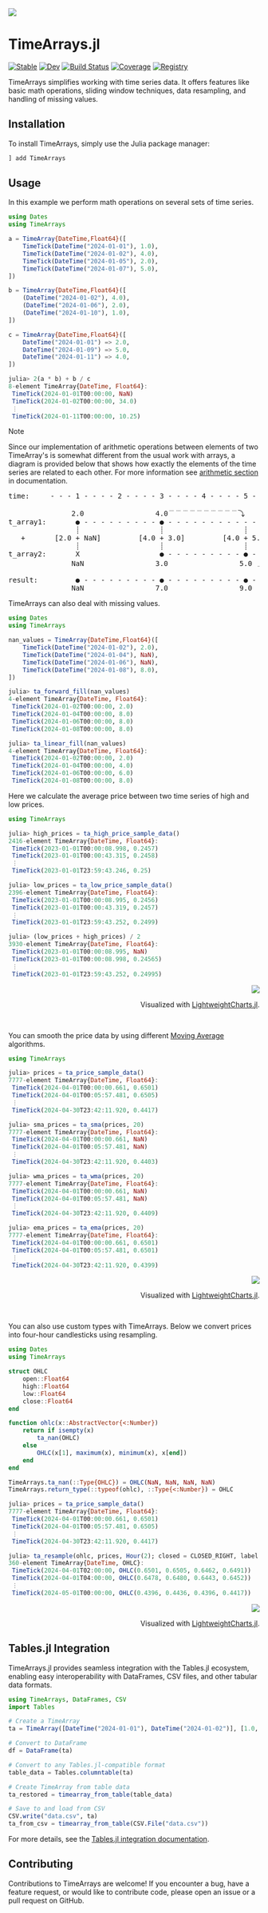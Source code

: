 <picture>
  <source media="(prefers-color-scheme: dark)" srcset=docs/src/assets/animation_dark.gif>
  <source media="(prefers-color-scheme: light)" srcset=docs/src/assets/animation_light.gif>
  <img src=docs/src/assets/animation_light.gif>
</picture>

# TimeArrays.jl

[![Stable](https://img.shields.io/badge/docs-stable-blue.svg)](https://bhftbootcamp.github.io/TimeArrays.jl/stable/)
[![Dev](https://img.shields.io/badge/docs-dev-blue.svg)](https://bhftbootcamp.github.io/TimeArrays.jl/dev/)
[![Build Status](https://github.com/bhftbootcamp/TimeArrays.jl/actions/workflows/CI.yml/badge.svg?branch=master)](https://github.com/bhftbootcamp/TimeArrays.jl/actions/workflows/CI.yml?query=branch%3Amaster)
[![Coverage](https://codecov.io/gh/bhftbootcamp/TimeArrays.jl/branch/master/graph/badge.svg)](https://codecov.io/gh/bhftbootcamp/TimeArrays.jl)
[![Registry](https://img.shields.io/badge/registry-General-4063d8)](https://github.com/JuliaRegistries/General)

TimeArrays simplifies working with time series data. It offers features like basic math operations, sliding window techniques, data resampling, and handling of missing values.

## Installation
To install TimeArrays, simply use the Julia package manager:

```julia
] add TimeArrays
```

## Usage

In this example we perform math operations on several sets of time series.

```julia
using Dates
using TimeArrays

a = TimeArray{DateTime,Float64}([
    TimeTick(DateTime("2024-01-01"), 1.0),
    TimeTick(DateTime("2024-01-02"), 4.0),
    TimeTick(DateTime("2024-01-05"), 2.0),
    TimeTick(DateTime("2024-01-07"), 5.0),
])

b = TimeArray{DateTime,Float64}([
    (DateTime("2024-01-02"), 4.0),
    (DateTime("2024-01-06"), 2.0),
    (DateTime("2024-01-10"), 1.0),
])

c = TimeArray{DateTime,Float64}([
    DateTime("2024-01-01") => 2.0,
    DateTime("2024-01-09") => 5.0,
    DateTime("2024-01-11") => 4.0,
])

julia> 2(a * b) + b / c
8-element TimeArray{DateTime, Float64}:
 TimeTick(2024-01-01T00:00:00, NaN)
 TimeTick(2024-01-02T00:00:00, 34.0)
 ⋮
 TimeTick(2024-01-11T00:00:00, 10.25)
```

> [!NOTE]
> Since our implementation of arithmetic operations between elements of two TimeArray's is somewhat different from the usual work with arrays, a diagram is provided below that shows how exactly the elements of the time series are related to each other. For more information see [arithmetic section](https://bhftbootcamp.github.io/TimeArrays.jl/stable/pages/arithmetic/) in documentation.

<pre>
time:     - - - 1 - - - - 2 - - - - 3 - - - - 4 - - - - 5 - - - - 6 - - - - 7 - - - >

               2.0                 4.0﹉﹉﹉﹉﹉﹉﹉﹉﹉﹉⤵                   6.0
t_array1:       ● - - - - - - - - - ● - - - - - - - - - - - - - - - - - - - ● - - - >
                ┊                   ┊                   ┊                   ┊
   +       [2.0 + NaN]         [4.0 + 3.0]         [4.0 + 5.0]         [6.0 + 5.0]
                ┊                   ┊                   ┊                   ┊
t_array2:       X                   ● - - - - - - - - - ● - - - - - - - - - - - - - >
               NaN                 3.0                 5.0 ﹍﹍﹍﹍﹍﹍﹍﹍﹍﹍⤴

result:         ● - - - - - - - - - ● - - - - - - - - - ● - - - - - - - - - ● - - - >
               NaN                 7.0                 9.0                11.0
</pre>


TimeArrays can also deal with missing values.

```julia
using Dates
using TimeArrays

nan_values = TimeArray{DateTime,Float64}([
    TimeTick(DateTime("2024-01-02"), 2.0),
    TimeTick(DateTime("2024-01-04"), NaN),
    TimeTick(DateTime("2024-01-06"), NaN),
    TimeTick(DateTime("2024-01-08"), 8.0),
])

julia> ta_forward_fill(nan_values)
4-element TimeArray{DateTime, Float64}:
 TimeTick(2024-01-02T00:00:00, 2.0)
 TimeTick(2024-01-04T00:00:00, 8.0)
 TimeTick(2024-01-06T00:00:00, 8.0)
 TimeTick(2024-01-08T00:00:00, 8.0)

julia> ta_linear_fill(nan_values)
4-element TimeArray{DateTime, Float64}:
 TimeTick(2024-01-02T00:00:00, 2.0)
 TimeTick(2024-01-04T00:00:00, 4.0)
 TimeTick(2024-01-06T00:00:00, 6.0)
 TimeTick(2024-01-08T00:00:00, 8.0)
```

Here we calculate the average price between two time series of high and low prices.

```julia
using TimeArrays

julia> high_prices = ta_high_price_sample_data()
2416-element TimeArray{DateTime, Float64}:
 TimeTick(2023-01-01T00:00:08.998, 0.2457)
 TimeTick(2023-01-01T00:00:43.315, 0.2458)
 ⋮
 TimeTick(2023-01-01T23:59:43.246, 0.25)

julia> low_prices = ta_low_price_sample_data()
2396-element TimeArray{DateTime, Float64}:
 TimeTick(2023-01-01T00:00:08.995, 0.2456)
 TimeTick(2023-01-01T00:00:43.319, 0.2457)
 ⋮
 TimeTick(2023-01-01T23:59:43.252, 0.2499)

julia> (low_prices + high_prices) / 2
3930-element TimeArray{DateTime, Float64}:
 TimeTick(2023-01-01T00:00:08.995, NaN)
 TimeTick(2023-01-01T00:00:08.998, 0.24565)
 ⋮
 TimeTick(2023-01-01T23:59:43.252, 0.24995)
```

<div align=right>
<img src=docs/src/assets/middle_price.png>

Visualized with [LightweightCharts.jl](https://github.com/bhftbootcamp/LightweightCharts.jl).
</div>

<br>

You can smooth the price data by using different [Moving Average](https://en.wikipedia.org/wiki/Moving_average) algorithms.

```julia
using TimeArrays

julia> prices = ta_price_sample_data()
7777-element TimeArray{DateTime, Float64}:
 TimeTick(2024-04-01T00:00:00.661, 0.6501)
 TimeTick(2024-04-01T00:05:57.481, 0.6505)
 ⋮
 TimeTick(2024-04-30T23:42:11.920, 0.4417)

julia> sma_prices = ta_sma(prices, 20)
7777-element TimeArray{DateTime, Float64}:
 TimeTick(2024-04-01T00:00:00.661, NaN)
 TimeTick(2024-04-01T00:05:57.481, NaN)
 ⋮
 TimeTick(2024-04-30T23:42:11.920, 0.4403)

julia> wma_prices = ta_wma(prices, 20)
7777-element TimeArray{DateTime, Float64}:
 TimeTick(2024-04-01T00:00:00.661, NaN)
 TimeTick(2024-04-01T00:05:57.481, NaN)
 ⋮
 TimeTick(2024-04-30T23:42:11.920, 0.4409)

julia> ema_prices = ta_ema(prices, 20)
7777-element TimeArray{DateTime, Float64}:
 TimeTick(2024-04-01T00:00:00.661, 0.6501)
 TimeTick(2024-04-01T00:05:57.481, 0.6501)
 ⋮
 TimeTick(2024-04-30T23:42:11.920, 0.4399)
```

<div align=right>
<img src=docs/src/assets/smoothed_prices.png>

Visualized with [LightweightCharts.jl](https://github.com/bhftbootcamp/LightweightCharts.jl).
</div>

<br>

You can also use custom types with TimeArrays. Below we convert prices into four-hour candlesticks using resampling.

```julia
using Dates
using TimeArrays

struct OHLC
    open::Float64
    high::Float64
    low::Float64
    close::Float64
end

function ohlc(x::AbstractVector{<:Number})
    return if isempty(x)
        ta_nan(OHLC)
    else
        OHLC(x[1], maximum(x), minimum(x), x[end])
    end
end

TimeArrays.ta_nan(::Type{OHLC}) = OHLC(NaN, NaN, NaN, NaN)
TimeArrays.return_type(::typeof(ohlc), ::Type{<:Number}) = OHLC

julia> prices = ta_price_sample_data()
7777-element TimeArray{DateTime, Float64}:
 TimeTick(2024-04-01T00:00:00.661, 0.6501)
 TimeTick(2024-04-01T00:05:57.481, 0.6505)
 ⋮
 TimeTick(2024-04-30T23:42:11.920, 0.4417)

julia> ta_resample(ohlc, prices, Hour(2); closed = CLOSED_RIGHT, label = LABEL_RIGHT)
360-element TimeArray{DateTime, OHLC}:
 TimeTick(2024-04-01T02:00:00, OHLC(0.6501, 0.6505, 0.6462, 0.6491))
 TimeTick(2024-04-01T04:00:00, OHLC(0.6478, 0.6480, 0.6443, 0.6452))
 ⋮
 TimeTick(2024-05-01T00:00:00, OHLC(0.4396, 0.4436, 0.4396, 0.4417))
```

<div align=right>
<img src=docs/src/assets/price_to_candles.png>

Visualized with [LightweightCharts.jl](https://github.com/bhftbootcamp/LightweightCharts.jl).
</div>

## Tables.jl Integration

TimeArrays.jl provides seamless integration with the Tables.jl ecosystem, enabling easy interoperability with DataFrames, CSV files, and other tabular data formats.

```julia
using TimeArrays, DataFrames, CSV
import Tables

# Create a TimeArray
ta = TimeArray([DateTime("2024-01-01"), DateTime("2024-01-02")], [1.0, 2.0])

# Convert to DataFrame
df = DataFrame(ta)

# Convert to any Tables.jl-compatible format
table_data = Tables.columntable(ta)

# Create TimeArray from table data
ta_restored = timearray_from_table(table_data)

# Save to and load from CSV
CSV.write("data.csv", ta)
ta_from_csv = timearray_from_table(CSV.File("data.csv"))
```

For more details, see the [Tables.jl integration documentation](https://bhftbootcamp.github.io/TimeArrays.jl/stable/pages/tables/).

## Contributing

Contributions to TimeArrays are welcome! If you encounter a bug, have a feature request, or would like to contribute code, please open an issue or a pull request on GitHub.
